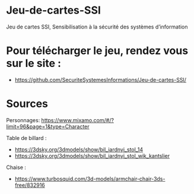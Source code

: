 # Jeu-de-cartes-SSI
Jeu de cartes SSI, Sensibilisation à la sécurité des systèmes d’information

# Pour télécharger le jeu, rendez vous sur le site : 
- https://github.com/SecuriteSystemesInformations/Jeu-de-cartes-SSI/

# Sources
Personnages:
https://www.mixamo.com/#/?limit=96&page=1&type=Character

Table de billard : 
- https://3dsky.org/3dmodels/show/bil_iardnyi_stol_14
- https://3dsky.org/3dmodels/show/bil_iardnyi_stol_wik_kantslier

Chaise :
- https://www.turbosquid.com/3d-models/armchair-chair-3ds-free/832916
